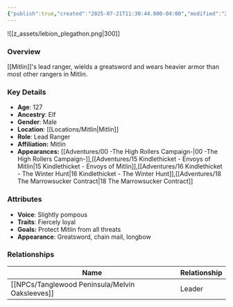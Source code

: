 ```yaml
---
{"publish":true,"created":"2025-07-21T11:30:44.000-04:00","modified":"2025-10-03T09:44:13.873-04:00","published":"2025-10-03T09:44:13.873-04:00","cssclasses":"","Age":"127","Ancestry":"Elf","Gender":"Male","Location":["[[Locations/Mitlin]]"],"Role":["Lead Ranger"],"Affiliation":["Mitlin"],"Appearances":["[[00 -The High Rollers Campaign-]]","[[15 Kindlethicket - Envoys of Mitlin]]","[[16 Kindlethicket - The Winter Hunt]]","[[18 The Marrowsucker Contract]]"]}
---
```



![[z_assets/lebion_plegathon.png|300]]

### Overview
[[Mitlin]]'s lead ranger, wields a greatsword and wears heavier armor than most other rangers in Mitlin.

### Key Details
- **Age**: 127
- **Ancestry**: Elf
- **Gender**: Male
- **Location**: [[Locations/Mitlin\|Mitlin]]
- **Role**: Lead Ranger
- **Affiliation:** Mitlin
- **Appearances:** [[Adventures/00 -The High Rollers Campaign-\|00 -The High Rollers Campaign-]],[[Adventures/15 Kindlethicket - Envoys of Mitlin\|15 Kindlethicket - Envoys of Mitlin]],[[Adventures/16 Kindlethicket - The Winter Hunt\|16 Kindlethicket - The Winter Hunt]],[[Adventures/18 The Marrowsucker Contract\|18 The Marrowsucker Contract]]

### Attributes
- **Voice**: Slightly pompous
- **Traits**: Fiercely loyal
- **Goals:** Protect Mitlin from all threats
- **Appearance**: Greatsword, chain mail, longbow

### Relationships

| Name                  | Relationship |
| --------------------- | ------------ |
| [[NPCs/Tanglewood Peninsula/Melvin Oaksleeves]] | Leader       |
